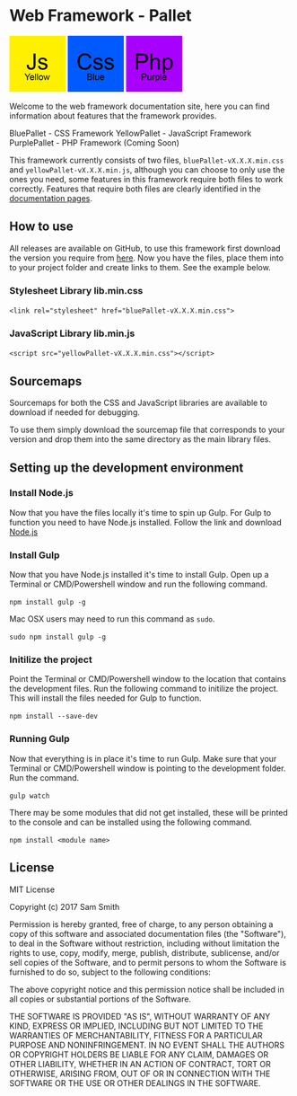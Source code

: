 # Web Framework - Pallet

![alt text](https://github.com/smithymx67/Web-Framework/blob/master/Assets/PNG/Icons/Yellow-Js.png "Yellow - JS") 
![alt text](https://github.com/smithymx67/Web-Framework/blob/master/Assets/PNG/Icons/Blue-CSS.png "Blue - CSS") 
![alt text](https://github.com/smithymx67/Web-Framework/blob/master/Assets/PNG/Icons/Purple-Php.png "Purple - PHP")

Welcome to the web framework documentation site, here you can find information about features that the framework provides.

BluePallet - CSS Framework
YellowPallet - JavaScript Framework
PurplePallet - PHP Framework (Coming Soon)

This framework currently consists of two files, `bluePallet-vX.X.X.min.css` and `yellowPallet-vX.X.X.min.js`, although you can choose to only use the ones you need, 
some features in this framework require both files to work correctly. Features that require both files are clearly identified 
in the [documentation pages](https://samsmith.me/projects/webFramework/docSite/).

## How to use
All releases are available on GitHub, to use this framework first download the version you require from 
[here](https://github.com/smithymx67/Web-Framework/releases). Now you have the files, place them into to your project 
folder and create links to them. See the example below.

### Stylesheet Library lib.min.css

`<link rel="stylesheet" href="bluePallet-vX.X.X.min.css">`


### JavaScript Library lib.min.js

`<script src="yellowPallet-vX.X.X.min.css"></script>`

## Sourcemaps
Sourcemaps for both the CSS and JavaScript libraries are available to download if needed for debugging.

To use them simply download the sourcemap file that corresponds to your version and drop them into the same directory as 
the main library files.


## Setting up the development environment
### Install Node.js
Now that you have the files locally it's time to spin up Gulp.
For Gulp to function you need to have Node.js installed.
Follow the link and download [Node.js](https://nodejs.org/en/download/)

### Install Gulp
Now that you have Node.js installed it's time to install Gulp.
Open up a Terminal or CMD/Powershell window and run the following command.

`npm install gulp -g`

Mac OSX users may need to run this command as `sudo`.

`sudo npm install gulp -g`

### Initilize the project
Point the Terminal or CMD/Powershell window to the location that contains the development files.
Run the following command to initilize the project.
This will install the files needed for Gulp to function.

`npm install --save-dev`

### Running Gulp
Now that everything is in place it's time to run Gulp.
Make sure that your Terminal or CMD/Powershell window is pointing to the development folder.
Run the command.

`gulp watch`

There may be some modules that did not get installed, these will be printed to the console and can be installed using the following command.

`npm install <module name>`


## License
MIT License

Copyright (c) 2017 Sam Smith

Permission is hereby granted, free of charge, to any person obtaining a copy of this software and associated documentation 
files (the "Software"), to deal in the Software without restriction, including without limitation the rights to use, copy, 
modify, merge, publish, distribute, sublicense, and/or sell copies of the Software, and to permit persons to whom the Software 
is furnished to do so, subject to the following conditions:

The above copyright notice and this permission notice shall be included in all copies or substantial portions of the Software.

THE SOFTWARE IS PROVIDED "AS IS", WITHOUT WARRANTY OF ANY KIND, EXPRESS OR IMPLIED, INCLUDING BUT NOT LIMITED TO THE WARRANTIES 
OF MERCHANTABILITY, FITNESS FOR A PARTICULAR PURPOSE AND NONINFRINGEMENT. IN NO EVENT SHALL THE AUTHORS OR COPYRIGHT HOLDERS BE 
LIABLE FOR ANY CLAIM, DAMAGES OR OTHER LIABILITY, WHETHER IN AN ACTION OF CONTRACT, TORT OR OTHERWISE, ARISING FROM, OUT OF OR IN 
CONNECTION WITH THE SOFTWARE OR THE USE OR OTHER DEALINGS IN THE SOFTWARE.
